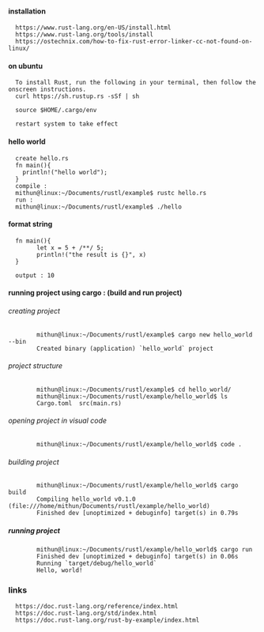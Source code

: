 #### installation
      https://www.rust-lang.org/en-US/install.html
      https://www.rust-lang.org/tools/install
      https://ostechnix.com/how-to-fix-rust-error-linker-cc-not-found-on-linux/

      
      
#### on ubuntu
      To install Rust, run the following in your terminal, then follow the onscreen instructions.
      curl https://sh.rustup.rs -sSf | sh
      
      source $HOME/.cargo/env
      
      restart system to take effect


#### hello world
      create hello.rs
      fn main(){
        println!("hello world");
      }
      compile : 
      mithun@linux:~/Documents/rustl/example$ rustc hello.rs
      run : 
      mithun@linux:~/Documents/rustl/example$ ./hello

#### format string
      fn main(){
            let x = 5 + /**/ 5;
            println!("the result is {}", x)
      }
      
      output : 10

#### running project using cargo : (build and run project)
      
######      creating project
            mithun@linux:~/Documents/rustl/example$ cargo new hello_world --bin
            Created binary (application) `hello_world` project
      
######      project structure      
            mithun@linux:~/Documents/rustl/example$ cd hello_world/
            mithun@linux:~/Documents/rustl/example/hello_world$ ls
            Cargo.toml  src(main.rs)
      
######      opening project in visual code
            mithun@linux:~/Documents/rustl/example/hello_world$ code .
      
######      building project
            mithun@linux:~/Documents/rustl/example/hello_world$ cargo build
            Compiling hello_world v0.1.0 (file:///home/mithun/Documents/rustl/example/hello_world)
            Finished dev [unoptimized + debuginfo] target(s) in 0.79s

#####       running project
            mithun@linux:~/Documents/rustl/example/hello_world$ cargo run
            Finished dev [unoptimized + debuginfo] target(s) in 0.06s                   
            Running `target/debug/hello_world`
            Hello, world!
            
            
            
### links
      https://doc.rust-lang.org/reference/index.html
      https://doc.rust-lang.org/std/index.html
      https://doc.rust-lang.org/rust-by-example/index.html
